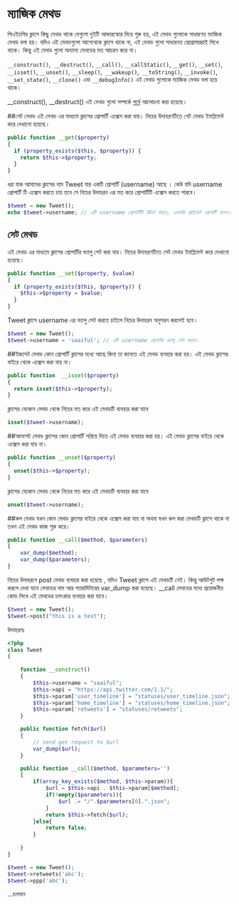 
# ম্যাজিক মেথড 

পিএইচপির ক্লাসে কিছু মেথড থাকে যেগুলো দুইটি আন্ডারস্কোর দিয়ে শুরু হয়, এই মেথড গুলোকে সাধারণত ম্যাজিক মেথড বলা হয়। যদিও এই মেথডগুলো আগেথেকে ক্লাসে থাকে না, এই মেথড গুলো সাধারনত প্রোগ্রামাররাই লিখে থাকে। কিন্তু এই মেথড গুলো অন্যান্য মেথডের মত আচরন করে না। 

`__construct()`,` __destruct()`, `__call()`, `__callStatic()`, `__get()`, `__set()`, `__isset()`, `__unset()`, `__sleep()`,` __wakeup()`,` __toString()`, `__invoke()`, `__set_state()`, `__clone()` এবং  `__debugInfo()` এই মেথড গুলোকে ম্যাজিক মেথড বলা হয়ে থাকে।

 __construct(), __destruct() এই মেথড গুলো সম্পর্কে [পূর্বে](http://php.howtocode.com.bd/oop-constructors-and-destructors.html) আলোচনা করা হয়েছে।
 
 
##গেট মেথড
এই মেথড এর মাধ্যমে ক্লাসের প্রোপার্টি এক্সেস করা যায়। নিচের উদাহরণটিতে গেট মেথড ইমপ্লিমেন্ট করে দেখানো হয়েছে। 

```php
public function __get($property)
{
  if (property_exists($this, $property)) {
    return $this->$property;
  }
}
```

ধরা যাক আমাদের ক্লাসের নাম Tweet যার একটি প্রোপার্টি (username) আছে । কেউ যদি username প্রোপার্টি টি এক্সেস করতে চায় তবে সে নিচের উদাহরন এর মত করে প্রোপার্টিটি এক্সেস করতে পারবে।

```php
$tweet = new Tweet();
echo $tweet->username; // এটি username প্রোপার্টিটি রিটার্ন করবে, এমনকি প্রাইভেট প্রোপার্টি হলেও।
```
 
## সেট মেথড
এই মেথড এর মাধ্যমে ক্লাসের প্রোপার্টির ভ্যালু সেট করা যায়। নিচের উদাহরণটিতে সেট মেথড ইমপ্লিমেন্ট করে দেখানো হয়েছে। 

```php
public function __set($property, $value)
{
  if (property_exists($this, $property)) {
    $this->$property = $value;
  }
}
```

Tweet ক্লাসে username এর ভ্যালু সেট করতে চাইলে নিচের উদাহরন অনুসরন করলেই হবে।

```php
$tweet = new Tweet();
$tweet->username = 'saaiful'; // এটি username প্রোপার্টর ভ্যালু সেট করবে।
```

##ইজসেট মেথড
কোন প্রোপার্টি ক্লাসের মধ্যে আছে কিনা তা জানতে এই মেথড ব্যবহার করা হয়। এই মেথড ক্লাসের বাইরে থেকে এক্সেস করা যায় না।

```php
public function  __isset($property)
{
  return isset($this->$property);
}
```

ক্লাসের যেকোন মেথড থেকে নিচের মত করে এই মেথডটি ব্যবহার করা যাবে

```php
isset($tweet->username);
```

##আনসেট মেথড
ক্লাসের কোন প্রোপার্টি সরিয়ে দিতে এই মেথড ব্যবহার করা হয়। এই মেথড ক্লাসের বাইরে থেকে এক্সেস করা যায় না।
```php
public function __unset($property)
{
  unset($this->$property);
}
```

ক্লাসের যেকোন মেথড থেকে নিচের মত করে এই মেথডটি ব্যবহার করা যাবে

```php
unset($tweet->username);
```

##কল মেথড 
যখন কোন মেথড ক্লাসের বাইরে থেকে এক্সেস করা যায় না অথবা যখন কল করা মেথডটি ক্লাসে থাকে না তখন এই মেথড কাজ শুরু করে। 
```php
public function __call($method, $parameters)
{
	var_dump($method);
	var_dump($parameters);
}
```
নিচের উদাহরনে post মেথড ব্যবহার করা হয়েছে , যদিও Tweet ক্লাসে এই মেথডটি নেই। কিন্তু আউটপুট লক্ষ করলে দেখা যাবে মেথডের নাম আর প্যারামিটারের var_dump করা হয়েছে। __call মেথডের মধ্যে প্রয়োজনীয় কোড লিখে এই মেথডের চমৎকার ব্যবহার করা যাবে।
```php
$tweet = new Tweet();
$tweet->post("this is a test");
```
উদাহরনঃ
```php
<?php
class Tweet
{
	
	function __construct()
	{
		$this->username = "saaiful";
		$this->api = "https://api.twitter.com/1.1/";
		$this->param['user_timeline'] = "statuses/user_timeline.json";
		$this->param['home_timeline'] = "statuses/home_timeline.json";
		$this->param['retweets'] = "statuses/retweets";
	}

	public function fetch($url)
	{
		// send get request to $url
		var_dump($url);
	}

	public function __call($method, $parameters='')
	{
		if(array_key_exists($method, $this->param)){
			$url = $this->api . $this->param[$method];
			if(!empty($parameters)){
				$url .= "/".$parameters[0].".json";
			}
			return $this->fetch($url);
		}else{
			return false;
		}
		
	}
}

$tweet = new Tweet();
$tweet->retweets('abc');
$tweet->ppp('abc');
```


...চলমান

